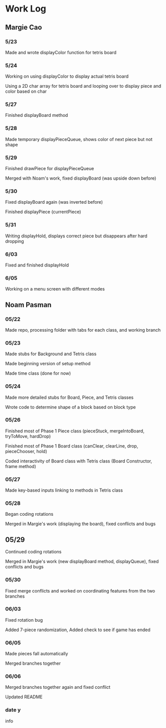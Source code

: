 # Work Log

## Margie Cao

### 5/23

Made and wrote displayColor function for tetris board

### 5/24

Working on using displayColor to display actual tetris board

Using a 2D char array for tetris board and looping over to display piece and color based on char

### 5/27

Finished displayBoard method

### 5/28

Made temporary displayPieceQueue, shows color of next piece but not shape

### 5/29

Finished drawPiece for displayPieceQueue

Merged with Noam's work, fixed displayBoard (was upside down before)

### 5/30

Fixed displayBoard again (was inverted before)

Finished displayPiece (currentPiece)

### 5/31

Writing displayHold, displays correct piece but disappears after hard dropping

### 6/03

Fixed and finished displayHold

### 6/05

Working on a menu screen with different modes

## Noam Pasman

### 05/22

Made repo, processing folder with tabs for each class, and working branch

### 05/23

Made stubs for Background and Tetris class

Made beginning version of setup method

Made time class (done for now)

### 05/24

Made more detailed stubs for Board, Piece, and Tetris classes

Wrote code to determine shape of a block based on block type

### 05/26

Finished most of Phase 1 Piece class 
(pieceStuck, mergeIntoBoard, tryToMove, hardDrop)

Finished most of Phase 1 Board class
(canClear, clearLine, drop, pieceChooser, hold)

Coded interactivity of Board class with Tetris class
(Board Constructor, frame method)

### 05/27

Made key-based inputs linking to methods in Tetris class

### 05/28

Began coding rotations

Merged in Margie's work (displaying the board), fixed conflicts and bugs

## 05/29

Continued coding rotations

Merged in Margie's work (new displayBoard method, displayQueue), fixed conflicts and bugs

### 05/30

Fixed merge conflicts and worked on coordinating features from the two branches

### 06/03

Fixed rotation bug

Added 7-piece randomization, Added check to see if game has ended

### 06/05

Made pieces fall automatically

Merged branches together

### 06/06

Merged branches together again and fixed conflict

Updated README

### date y

info

